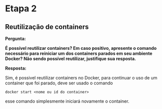 # Etapa 2

## Reutilização de containers

__Pergunta:__

__É possível reutilizar containers? Em caso positivo, apresente o comando necessário para reiniciar um dos containers parados em seu ambiente Docker? Não sendo possível reutilizar, justifique sua resposta.__

__Resposta:__

Sim, é possivel reutilizar containers no Docker, para continuar o uso de um container que foi parado, deve ser usado o comando

```Docker
docker start <nome ou id do container>
```

esse comando simplesmente iniciará novamente o container.
